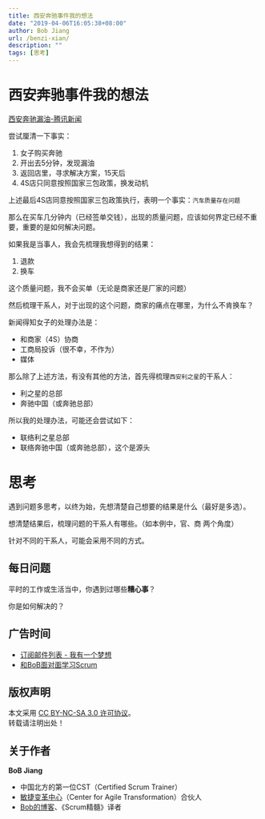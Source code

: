 ```yaml
---
title: 西安奔驰事件我的想法
date: "2019-04-06T16:05:38+08:00"
author: Bob Jiang
url: /benzi-xian/
description: ""
tags: [思考]
---
```


# 西安奔驰事件我的想法

[西安奔驰漏油-腾讯新闻](https://view.inews.qq.com/k/20190411A0PSBS00?openid=o04IBAKqN1WKyrcUbPyuvXHuhvfo&key=4b5923b6483a5f4d61dce16f5839343eca2b7812ab7cb2cdd1491ed3273f1afc85526416f0576364fb1bd3142054340e14e7655840298cb9b65b5915136bf86467666c7c42722019e1f036ec0eebe352&version=2700033c&devicetype=android-26&wuid=oDdoCtxjCQfboO9zUqBOWmyJogZY&cv=0x2700033c&dt=2&lang=en&pass_ticket=Fjrnsa%2BiqXTfDktNsOFr2UNXavtSjJsBVdkvJ67hLIoXRH8z%2BsYSldrii49COCQF)

尝试厘清一下事实：

1. 女子购买奔驰
2. 开出去5分钟，发现漏油
3. 返回店里，寻求解决方案，15天后
4. 4S店只同意按照国家三包政策，换发动机

上述最后4S店同意按照国家三包政策执行，表明一个事实：`汽车质量存在问题`

那么在买车几分钟内（已经签单交钱），出现的质量问题，应该如何界定已经不重要，重要的是如何解决问题。

如果我是当事人，我会先梳理我想得到的结果：

1. 退款
2. 换车

这个质量问题，我不会买单（无论是商家还是厂家的问题）

然后梳理干系人，对于出现的这个问题，商家的痛点在哪里，为什么不肯换车？

新闻得知女子的处理办法是：
- 和商家（4S）协商
- 工商局投诉（很不幸，不作为）
- 媒体

那么除了上述方法，有没有其他的方法，首先得梳理`西安利之星`的干系人：
- 利之星的总部
- 奔驰中国（或奔驰总部）

所以我的处理办法，可能还会尝试如下：
- 联络利之星总部
- 联络奔驰中国（或奔驰总部），这个是源头

# 思考

遇到问题多思考，以终为始，先想清楚自己想要的结果是什么（最好是多选）。

想清楚结果后，梳理问题的干系人有哪些。（如本例中，官、商 两个角度）

针对不同的干系人，可能会采用不同的方式。

## 每日问题

平时的工作或生活当中，你遇到过哪些**糟心事**？

你是如何解决的？

## 广告时间

- [订阅邮件列表 - 我有一个梦想](https://tinyletter.com/bobjiang)
- [和BoB面对面学习Scrum](https://appmopev1px9533.h5.xiaoeknow.com/homepage) 

## 版权声明

本文采用 [CC BY-NC-SA 3.0 许可协议](https://creativecommons.org/licenses/by-nc-sa/3.0/deed.zh)。  
转载请注明出处！

## 关于作者

**BoB Jiang**

- 中国北方的第一位CST（Certified Scrum Trainer）  
- [敏捷变革中心](https://www.c4at.cn/)（Center for Agile Transformation）合伙人  
- [Bob的博客](http://www.bobjiang.com)、《Scrum精髓》译者
